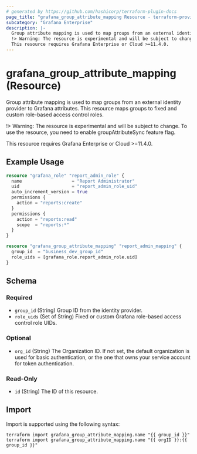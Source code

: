```yaml
---
# generated by https://github.com/hashicorp/terraform-plugin-docs
page_title: "grafana_group_attribute_mapping Resource - terraform-provider-grafana"
subcategory: "Grafana Enterprise"
description: |-
  Group attribute mapping is used to map groups from an external identity provider to Grafana attributes. This resource maps groups to fixed and custom role-based access control roles.
  !> Warning: The resource is experimental and will be subject to change. To use the resource, you need to enable groupAttributeSync feature flag.
  This resource requires Grafana Enterprise or Cloud >=11.4.0.
---
```


# grafana_group_attribute_mapping (Resource)

Group attribute mapping is used to map groups from an external identity provider to Grafana attributes. This resource maps groups to fixed and custom role-based access control roles.

!> Warning: The resource is experimental and will be subject to change. To use the resource, you need to enable groupAttributeSync feature flag.

This resource requires Grafana Enterprise or Cloud >=11.4.0.

## Example Usage

```terraform
resource "grafana_role" "report_admin_role" {
  name                   = "Report Administrator"
  uid                    = "report_admin_role_uid"
  auto_increment_version = true
  permissions {
    action = "reports:create"
  }
  permissions {
    action = "reports:read"
    scope  = "reports:*"
  }
}

resource "grafana_group_attribute_mapping" "report_admin_mapping" {
  group_id  = "business_dev_group_id"
  role_uids = [grafana_role.report_admin_role.uid]
}
```

<!-- schema generated by tfplugindocs -->
## Schema

### Required

- `group_id` (String) Group ID from the identity provider.
- `role_uids` (Set of String) Fixed or custom Grafana role-based access control role UIDs.

### Optional

- `org_id` (String) The Organization ID. If not set, the default organization is used for basic authentication, or the one that owns your service account for token authentication.

### Read-Only

- `id` (String) The ID of this resource.

## Import

Import is supported using the following syntax:

```shell
terraform import grafana_group_attribute_mapping.name "{{ group_id }}"
terraform import grafana_group_attribute_mapping.name "{{ orgID }}:{{ group_id }}"
```
